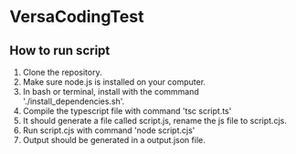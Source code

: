 # VersaCodingTest

## How to run script

 1. Clone the repository.
 2. Make sure node.js is installed on your computer.
 3. In bash or terminal, install with the commmand './install_dependencies.sh'.
 4. Compile the typescript file with command 'tsc script.ts'
 5. It should generate a file called script.js, rename the js file to script.cjs.
 6. Run script.cjs with command 'node script.cjs'
 7. Output should be generated in a output.json file.
